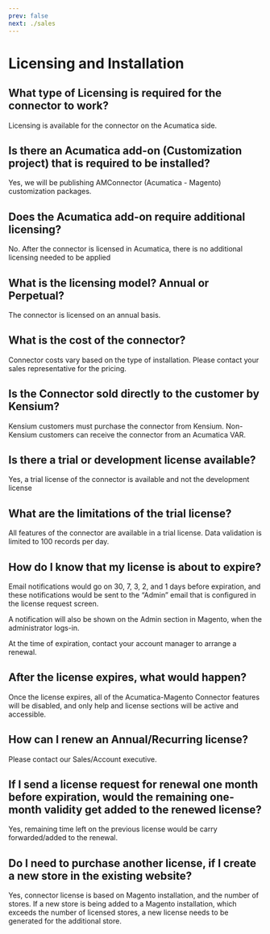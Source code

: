 ```yaml
---
prev: false
next: ./sales
---
```


# Licensing and Installation

## What type of Licensing is required for the connector to work? 

Licensing is available for the connector on the Acumatica side. 

## Is there an Acumatica add-on (Customization project) that is required to be installed? 

Yes, we will be publishing AMConnector (Acumatica - Magento) customization packages.   

## Does the Acumatica add-on require additional licensing? 

No. After the connector is licensed in Acumatica, there is no additional licensing needed to be applied 

## What is the licensing model? Annual or Perpetual? 

The connector is licensed on an annual basis. 


## What is the cost of the connector? 

Connector costs vary based on the type of installation.  Please contact your sales representative for the pricing. 

## Is the Connector sold directly to the customer by Kensium? 

Kensium customers must purchase the connector from Kensium. Non-Kensium customers can receive the connector from an Acumatica VAR. 

## Is there a trial or development license available? 

Yes, a trial license of the connector is available and not the development license 

## What are the limitations of the trial license? 

All features of the connector are available in a trial license. Data validation is limited to 100 records per day. 

## How do I know that my license is about to expire? 

Email notifications would go on 30, 7, 3, 2, and 1 days before expiration, and these notifications would be sent to the “Admin” email that is configured in the license request screen. 

A notification will also be shown on the Admin section in Magento, when the administrator logs-in. 

At the time of expiration, contact your account manager to arrange a renewal. 

## After the license expires, what would happen? 

Once the license expires, all of the Acumatica-Magento Connector features will be disabled, and only help and license sections will be active and accessible. 

## How can I renew an Annual/Recurring license? 

Please contact our Sales/Account executive. 

## If I send a license request for renewal one month before expiration, would the remaining one-month validity get added to the renewed license? 

Yes, remaining time left on the previous license would be carry forwarded/added to the renewal. 

## Do I need to purchase another license, if I create a new store in the existing website? 

Yes, connector license is based on Magento installation, and the number of stores.  If a new store is being added to a Magento installation, which exceeds the number of licensed stores, a new license needs to be generated for the additional store. 

